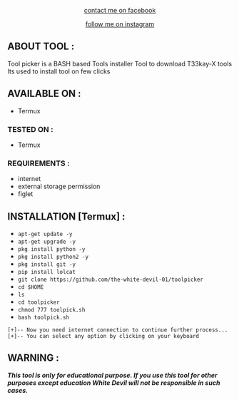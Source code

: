 <p align="center">
<a href="https://Facebook.com/shuaibmohammadyasin100">contact me on facebook</a>
</p>
<p align="center">
<a href="https://Instagram.com/mohammadyasinshuaib">follow me on instagram<a>
</p>


## ABOUT TOOL :

Tool picker is a BASH based Tools installer Tool to download T33kay-X tools Its used to install tool on few clicks

## AVAILABLE ON :

* Termux

### TESTED ON :

* Termux

### REQUIREMENTS :
* internet
* external storage permission
* figlet


## INSTALLATION [Termux] :

* `apt-get update -y`
* `apt-get upgrade -y`
* `pkg install python -y`
* `pkg install python2 -y`
* `pkg install git -y`
* `pip install lolcat`
* `git clone https://github.com/the-white-devil-01/toolpicker`
* `cd $HOME`
* `ls`
* `cd toolpicker`
* `chmod 777 toolpick.sh`
* `bash toolpick.sh`
```
[+]-- Now you need internet connection to continue further process...
[+]-- You can select any option by clicking on your keyboard

```


## WARNING : 
***This tool is only for educational purpose. If you use this tool for other purposes except education White Devil will not be responsible in such cases.***
